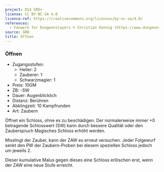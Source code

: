 ```yaml
---
project: DS4 SRD+
license: CC BY-NC-SA 4.0
licence-ref: https://creativecommons.org/licenses/by-nc-sa/4.0/
references: 
  - Fanwerk for Dungeonslayers © Christian Kennig (https://www.dungeonslayers.net/)
source: GRW
title: Öffnen
---
```


### Öffnen

- Zugangsstufen:
  - Heiler: 2
  - Zauberer: 1
  - Schwarzmagier: 1
- Preis: 10GM
- ZB: -SW
- Dauer: Augenblicklich
- Distanz: Berühren
- Abklingzeit: 10 Kampfrunden
- Art: Zaubern

Öffnet ein Schloss, ohne es zu beschädigen. Der normalerweise immer +0 betragende Schlosswert (SW) kann durch bessere Qualität oder den Zauberspruch Magisches Schloss erhöht werden.

Misslingt der Zauber, kann der ZAW es erneut versuchen. Jeder Folgewurf senkt den PW der Zaubern-Proben bei diesem speziellen Schloss jedoch um jeweils 2.

Dieser kumulative Malus gegen dieses eine Schloss erlöschen erst, wenn der ZAW eine neue Stufe erreicht.

